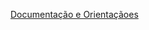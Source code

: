 [Documentação e Orientaçãoes](https://github.com/gameking360/ProvaSuficiencia/blob/main/ProvaSuficiencia.pdf)
